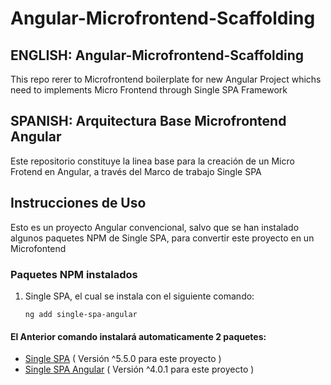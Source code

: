 

# Angular-Microfrontend-Scaffolding

## ENGLISH: Angular-Microfrontend-Scaffolding
This repo rerer to Microfrontend boilerplate for new Angular Project whichs need to implements Micro Frontend through Single SPA Framework

## SPANISH: Arquitectura Base Microfrontend Angular
Este repositorio constituye la linea base para la creación de un Micro Frotend en Angular, a través del Marco de trabajo Single SPA

## Instrucciones de Uso
Esto es un proyecto Angular convencional, salvo que se han instalado algunos paquetes NPM de Single SPA, para convertir este proyecto en un Microfontend

### Paquetes NPM instalados

1. Single SPA, el cual se instala con el siguiente comando:
  
	```ng add single-spa-angular```

#### El Anterior comando instalará automaticamente 2 paquetes:
  + [Single SPA](https://single-spa.js.org/) ( Versión ^5.5.0 para este proyecto )
  + [Single SPA Angular](https://single-spa.js.org/docs/ecosystem-angular/) ( Versión ^4.0.1 para este proyecto )

  
